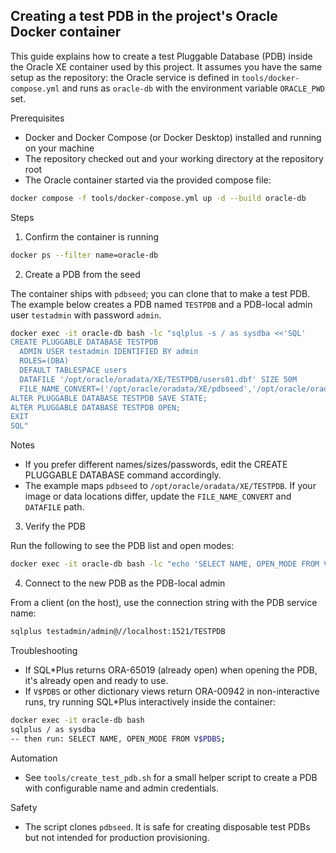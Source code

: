 ## Creating a test PDB in the project's Oracle Docker container

This guide explains how to create a test Pluggable Database (PDB) inside the Oracle XE container used by this project.
It assumes you have the same setup as the repository: the Oracle service is defined in `tools/docker-compose.yml` and runs as `oracle-db` with the environment variable `ORACLE_PWD` set.

Prerequisites
- Docker and Docker Compose (or Docker Desktop) installed and running on your machine
- The repository checked out and your working directory at the repository root
- The Oracle container started via the provided compose file:

```sh
docker compose -f tools/docker-compose.yml up -d --build oracle-db
```

Steps

1. Confirm the container is running

```sh
docker ps --filter name=oracle-db
```

2. Create a PDB from the seed

The container ships with `pdbseed`; you can clone that to make a test PDB. The example below creates a PDB named `TESTPDB` and a PDB-local admin user `testadmin` with password `admin`.

```sh
docker exec -it oracle-db bash -lc "sqlplus -s / as sysdba <<'SQL'
CREATE PLUGGABLE DATABASE TESTPDB
  ADMIN USER testadmin IDENTIFIED BY admin
  ROLES=(DBA)
  DEFAULT TABLESPACE users
  DATAFILE '/opt/oracle/oradata/XE/TESTPDB/users01.dbf' SIZE 50M
  FILE_NAME_CONVERT=('/opt/oracle/oradata/XE/pdbseed','/opt/oracle/oradata/XE/TESTPDB');
ALTER PLUGGABLE DATABASE TESTPDB SAVE STATE;
ALTER PLUGGABLE DATABASE TESTPDB OPEN;
EXIT
SQL"
```

Notes
- If you prefer different names/sizes/passwords, edit the CREATE PLUGGABLE DATABASE command accordingly.
- The example maps `pdbseed` to `/opt/oracle/oradata/XE/TESTPDB`. If your image or data locations differ, update the `FILE_NAME_CONVERT` and `DATAFILE` path.

3. Verify the PDB

Run the following to see the PDB list and open modes:

```sh
docker exec -it oracle-db bash -lc "echo 'SELECT NAME, OPEN_MODE FROM V\$PDBS;' | sqlplus -s / as sysdba"
```

4. Connect to the new PDB as the PDB-local admin

From a client (on the host), use the connection string with the PDB service name:

```sh
sqlplus testadmin/admin@//localhost:1521/TESTPDB
```

Troubleshooting
- If SQL*Plus returns ORA-65019 (already open) when opening the PDB, it's already open and ready to use.
- If `V$PDBS` or other dictionary views return ORA-00942 in non-interactive runs, try running SQL*Plus interactively inside the container:

```sh
docker exec -it oracle-db bash
sqlplus / as sysdba
-- then run: SELECT NAME, OPEN_MODE FROM V$PDBS;
```

Automation
- See `tools/create_test_pdb.sh` for a small helper script to create a PDB with configurable name and admin credentials.

Safety
- The script clones `pdbseed`. It is safe for creating disposable test PDBs but not intended for production provisioning.
